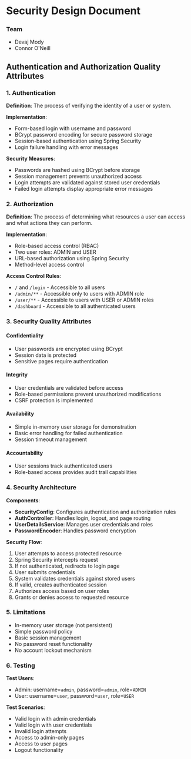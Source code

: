 # Security Design Document

### Team
- Devaj Mody
- Connor O'Neill

## Authentication and Authorization Quality Attributes

### 1. Authentication

**Definition**: The process of verifying the identity of a user or system.

**Implementation**:
- Form-based login with username and password
- BCrypt password encoding for secure password storage
- Session-based authentication using Spring Security
- Login failure handling with error messages

**Security Measures**:
- Passwords are hashed using BCrypt before storage
- Session management prevents unauthorized access
- Login attempts are validated against stored user credentials
- Failed login attempts display appropriate error messages

### 2. Authorization

**Definition**: The process of determining what resources a user can access and what actions they can perform.

**Implementation**:
- Role-based access control (RBAC)
- Two user roles: ADMIN and USER
- URL-based authorization using Spring Security
- Method-level access control

**Access Control Rules**:
- `/` and `/login` - Accessible to all users
- `/admin/**` - Accessible only to users with ADMIN role
- `/user/**` - Accessible to users with USER or ADMIN roles
- `/dashboard` - Accessible to all authenticated users

### 3. Security Quality Attributes

#### Confidentiality
- User passwords are encrypted using BCrypt
- Session data is protected
- Sensitive pages require authentication

#### Integrity
- User credentials are validated before access
- Role-based permissions prevent unauthorized modifications
- CSRF protection is implemented

#### Availability
- Simple in-memory user storage for demonstration
- Basic error handling for failed authentication
- Session timeout management

#### Accountability
- User sessions track authenticated users
- Role-based access provides audit trail capabilities

### 4. Security Architecture

**Components**:
- **SecurityConfig**: Configures authentication and authorization rules
- **AuthController**: Handles login, logout, and page routing
- **UserDetailsService**: Manages user credentials and roles
- **PasswordEncoder**: Handles password encryption

**Security Flow**:
1. User attempts to access protected resource
2. Spring Security intercepts request
3. If not authenticated, redirects to login page
4. User submits credentials
5. System validates credentials against stored users
6. If valid, creates authenticated session
7. Authorizes access based on user roles
8. Grants or denies access to requested resource

### 5. Limitations

- In-memory user storage (not persistent)
- Simple password policy
- Basic session management
- No password reset functionality
- No account lockout mechanism

### 6. Testing

**Test Users**:
- Admin: username=`admin`, password=`admin`, role=`ADMIN`
- User: username=`user`, password=`user`, role=`USER`

**Test Scenarios**:
- Valid login with admin credentials
- Valid login with user credentials
- Invalid login attempts
- Access to admin-only pages
- Access to user pages
- Logout functionality